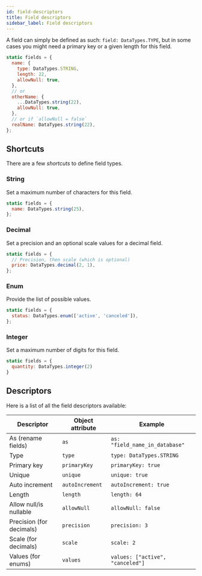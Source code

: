 ```yaml
---
id: field-descriptors
title: Field descriptors
sidebar_label: Field descriptors
---
```


A field can simply be defined as such: `field: DataTypes.TYPE`, but in some cases you might need a primary key or a given length for this field.

```javascript
static fields = {
  name: {
    type: DataTypes.STRING,
    length: 22,
    allowNull: true,
  },
  // or
  otherName: {
    ...DataTypes.string(22),
    allowNull: true,
  },
  // or if `allowNull = false`
  realName: DataTypes.string(22),
};
```

## Shortcuts

There are a few _shortcuts_ to define field types.

### String

Set a maximum number of characters for this field.

```javascript
static fields = {
  name: DataTypes.string(25),
};
```

### Decimal

Set a precision and an optional scale values for a decimal field.

```javascript
static fields = {
  // Precision, then scale (which is optional)
  price: DataTypes.decimal(2, 1),
};
```

### Enum

Provide the list of possible values.

```javascript
static fields = {
  status: DataTypes.enum(['active', 'canceled']),
};
```

### Integer

Set a maximum number of digits for this field.

```javascript
static fields = {
  quantity: DataTypes.integer(2)
}
```

## Descriptors

Here is a list of all the field descriptors available:

| Descriptor               | Object attribute | Example                          |
| ------------------------ | ---------------- | -------------------------------- |
| As (rename fields)       | `as`             | `as: "field_name_in_database"`   |
| Type                     | `type`           | `type: DataTypes.STRING`         |
| Primary key              | `primaryKey`     | `primaryKey: true`               |
| Unique                   | `unique`         | `unique: true`                   |
| Auto increment           | `autoIncrement`  | `autoIncrement: true`            |
| Length                   | `length`         | `length: 64`                     |
| Allow null/is nullable   | `allowNull`      | `allowNull: false`               |
| Precision (for decimals) | `precision`      | `precision: 3`                   |
| Scale (for decimals)     | `scale`          | `scale: 2`                       |
| Values (for enums)       | `values`         | `values: ["active", "canceled"]` |
